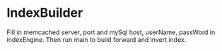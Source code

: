 # IndexBuilder

Fill in memcached server, port and mySql host, userName, passWord in indexEngine.
Then run main to build forward and invert index.
